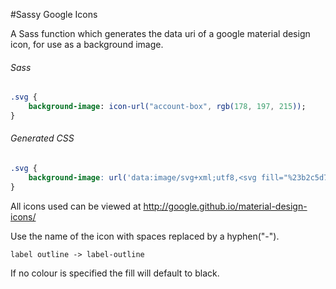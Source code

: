 #Sassy Google Icons

A Sass function which generates the data uri of a google material design icon, for use as a background image.

###### Sass
```sass
.svg {
    background-image: icon-url("account-box", rgb(178, 197, 215));
}
```
###### Generated CSS
```css
.svg {
    background-image: url('data:image/svg+xml;utf8,<svg fill="%23b2c5d7" xmlns="http://www.w3.org/2000/svg" width="24" height="24" viewbox="0 0 24 24"><path d="M3 5v14c0 1.1.89 2 2 2h14c1.1 0 2-.9 2-2v-14c0-1.1-.9-2-2-2h-14c-1.11 0-2 .9-2 2zm12 4c0 1.66-1.34 3-3 3s-3-1.34-3-3 1.34-3 3-3 3 1.34 3 3zm-9 8c0-2 4-3.1 6-3.1s6 1.1 6 3.1v1h-12v-1z"/><path d="M0 0h24v24h-24z" fill="none"/></svg>');
}

```

All icons used can be viewed at http://google.github.io/material-design-icons/

Use the name of the icon with spaces replaced by a hyphen("-").

```
label outline -> label-outline
```
If no colour is specified the fill will default to black.
